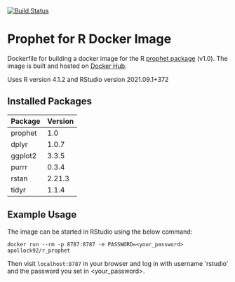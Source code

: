 [![Build Status](https://img.shields.io/docker/cloud/build/apollock92/r_prophet)](https://hub.docker.com/repository/docker/apollock92/r_prophet)

# Prophet for R Docker Image
Dockerfile for building a docker image for the R [prophet package](https://github.com/facebook/prophet) (v1.0). The image is built and hosted on [Docker Hub](https://hub.docker.com/repository/docker/apollock92/r_prophet).

Uses R version 4.1.2 and RStudio version 2021.09.1+372

## Installed Packages
| Package | Version |
|---------|---------|
| prophet | 1.0     |
| dplyr   | 1.0.7   |
| ggplot2 | 3.3.5   |
| purrr   | 0.3.4   |
| rstan   | 2.21.3  |
| tidyr   | 1.1.4   |

## Example Usage
The image can be started in RStudio using the below command: 
```
docker run --rm -p 8787:8787 -e PASSWORD=<your_password> apollock92/r_prophet
```
Then visit ``localhost:8787`` in your browser and log in with username 'rstudio' and the password you set in <your_password>.
